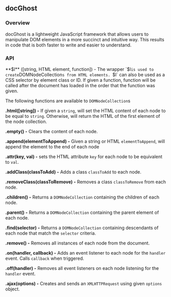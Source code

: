 ## docGhost

### Overview

docGhost is a lightweight JavaScript framework that allows users to manipulate DOM elements in a more succinct and intuitive way. This results in code that is both faster to write and easier to understand.


### API
**$l** ([string, HTML element, function]) -
The wrapper `$l` is used to create `DOMNodeCollection`s from HTML elements. `$l` can also be used as a CSS selector by element class or ID. If given a function, function will be called after the document has loaded in the order that the function was given.

The following functions are available to `DOMNodeCollection`s

**.html([string]) -** If given a `string`, will set the HTML content of each node to be equal to `string`. Otherwise, will return the HTML of the first element of the node collection.

**.empty() -** Clears the content of each node.

**.append(elementToAppend) -** Given a string or HTML `elementToAppend`, will append the element to the end of each node

**.attr(key, val) -** sets the HTML attribute `key` for each node to be equivalent to `val`.

**.addClass(classToAdd) -** Adds a class `classToAdd` to each node.

**.removeClass(classToRemove) -** Removes a class `classToRemove` from each node.

**.children() -** Returns a `DOMNodeCollection` containing the children of each node.

**.parent() -** Returns a `DOMNodeCollection` containing the parent element of each node.

**.find(selector) -** Returns a `DOMNodeCollection` containing descendants of each node that match the `selector` criteria.

**.remove() -** Removes all instances of each node from the document.

**.on(handler, callback) -** Adds an event listener to each node for the `handler` event. Calls `callback` when triggered.

**.off(handler) -** Removes all event listeners on each node listening for the `handler` event.

**.ajax(options) -** Creates and sends an `XMLHTTPRequest` using given `options` object.
